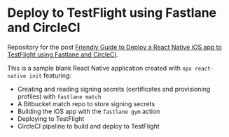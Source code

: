 # Deploy to TestFlight using Fastlane and CircleCI

Repository for the post [Friendly Guide to Deploy a React Native iOS app to TestFlight using Fastlane and CircleCI](https://carlostorresg.com/friendly-guide-to-deploying-ios-testflight).


This is a sample blank React Native application created with `npx react-native init` featuring:

* Creating and reading signing secrets (certificates and provisioning profiles) with `fastlane match`
* A Bitbucket match repo to store signing secrets
* Building the iOS app with the `fastlane gym` action
* Deploying to TestFlight
* CircleCI pipeline to build and deploy to TestFlight
